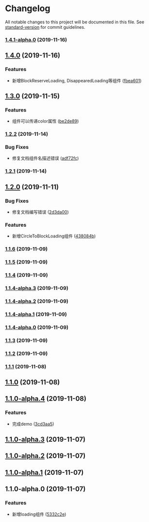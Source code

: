 # Changelog

All notable changes to this project will be documented in this file. See [standard-version](https://github.com/conventional-changelog/standard-version) for commit guidelines.

### [1.4.1-alpha.0](https://github.com/sixiaodong123/react-loading/compare/v1.4.0...v1.4.1-alpha.0) (2019-11-16)



## [1.4.0](https://github.com/sixiaodong123/react-loading/compare/v1.3.0...v1.4.0) (2019-11-16)


### Features

* 新增BlockReserveLoading, DisappearedLoading等组件 ([fbea601](https://github.com/sixiaodong123/react-loading/commit/fbea601))



## [1.3.0](https://github.com/sixiaodong123/react-loading/compare/v1.2.2...v1.3.0) (2019-11-15)


### Features

* 组件可以传递color属性 ([be2de89](https://github.com/sixiaodong123/react-loading/commit/be2de89))



### [1.2.2](https://github.com/sixiaodong123/react-loading/compare/v1.2.1...v1.2.2) (2019-11-14)


### Bug Fixes

* 修复文档组件名描述错误 ([adf72fc](https://github.com/sixiaodong123/react-loading/commit/adf72fc))



### [1.2.1](https://github.com/sixiaodong123/react-loading/compare/v1.2.0...v1.2.1) (2019-11-14)



## [1.2.0](https://github.com/sixiaodong123/react-loading/compare/v1.1.6...v1.2.0) (2019-11-11)


### Bug Fixes

* 修复文档编写错误 ([2d3da00](https://github.com/sixiaodong123/react-loading/commit/2d3da00))


### Features

* 新增CircleToBlockLoading组件 ([438084b](https://github.com/sixiaodong123/react-loading/commit/438084b))



### [1.1.6](https://github.com/sixiaodong123/react-loading/compare/v1.1.5...v1.1.6) (2019-11-09)



### [1.1.5](https://github.com/sixiaodong123/react-loading/compare/v1.1.4...v1.1.5) (2019-11-09)



### [1.1.4](https://github.com/sixiaodong123/react-loading/compare/v1.1.4-alpha.2...v1.1.4) (2019-11-09)



### [1.1.4-alpha.3](https://github.com/sixiaodong123/react-loading/compare/v1.1.4-alpha.2...v1.1.4-alpha.3) (2019-11-09)



### [1.1.4-alpha.2](https://github.com/sixiaodong123/react-loading/compare/v1.1.4-alpha.0...v1.1.4-alpha.2) (2019-11-09)



### [1.1.4-alpha.1](https://github.com/sixiaodong123/react-loading/compare/v1.1.4-alpha.0...v1.1.4-alpha.1) (2019-11-09)



### [1.1.4-alpha.0](https://github.com/sixiaodong123/react-loading/compare/v1.1.3...v1.1.4-alpha.0) (2019-11-09)



### [1.1.3](https://github.com/sixiaodong123/react-loading/compare/v1.1.2...v1.1.3) (2019-11-09)



### [1.1.2](https://github.com/sixiaodong123/react-loading/compare/v1.1.1...v1.1.2) (2019-11-09)



### [1.1.1](https://github.com/sixiaodong123/react-loading/compare/v1.1.0-alpha.4...v1.1.1) (2019-11-08)



## [1.1.0](https://github.com/sixiaodong123/react-loading/compare/v1.1.0-alpha.4...v1.1.0) (2019-11-08)



## [1.1.0-alpha.4](https://github.com/sixiaodong123/react-loading/compare/v1.1.0-alpha.3...v1.1.0-alpha.4) (2019-11-08)


### Features

* 完成demo ([3cd3aa5](https://github.com/sixiaodong123/react-loading/commit/3cd3aa5))



## [1.1.0-alpha.3](https://github.com/sixiaodong123/react-loading/compare/v1.1.0-alpha.2...v1.1.0-alpha.3) (2019-11-07)



## [1.1.0-alpha.2](https://github.com/sixiaodong123/react-loading/compare/v1.1.0-alpha.1...v1.1.0-alpha.2) (2019-11-07)



## [1.1.0-alpha.1](https://github.com/sixiaodong123/react-loading/compare/v1.1.0-alpha.0...v1.1.0-alpha.1) (2019-11-07)



## 1.1.0-alpha.0 (2019-11-07)


### Features

* 新增loading组件 ([5332c2e](https://github.com/sixiaodong123/react-loading/commit/5332c2e))
